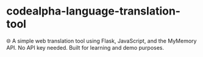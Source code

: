 # codealpha-language-translation-tool
🌐 A simple web translation tool using Flask, JavaScript, and the MyMemory API. No API key needed. Built for learning and demo purposes.

